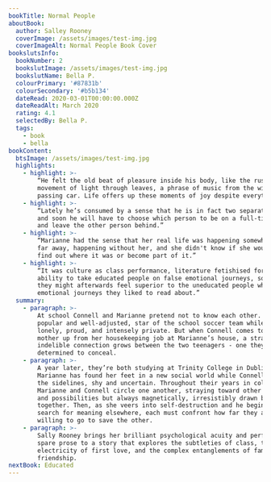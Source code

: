 ```yaml
---
bookTitle: Normal People
aboutBook:
  author: Salley Rooney
  coverImage: /assets/images/test-img.jpg
  coverImageAlt: Normal People Book Cover
bookslutsInfo:
  bookNumber: 2
  bookslutImage: /assets/images/test-img.jpg
  bookslutName: Bella P.
  colourPrimary: '#87831b'
  colourSecondary: '#b5b134'
  dateRead: 2020-03-01T00:00:00.000Z
  dateReadAlt: March 2020
  rating: 4.1
  selectedBy: Bella P.
  tags:
    - book
    - bella
bookContent:
  btsImage: /assets/images/test-img.jpg
  highlights:
    - highlight: >-
        “He felt the old beat of pleasure inside his body, like the rustling
        movement of light through leaves, a phrase of music from the window of a
        passing car. Life offers up these moments of joy despite everything.”
    - highlight: >-
        “Lately he’s consumed by a sense that he is in fact two separate people,
        and soon he will have to choose which person to be on a full-time basis,
        and leave the other person behind.”
    - highlight: >-
        “Marianne had the sense that her real life was happening somewhere very
        far away, happening without her, and she didn't know if she would ever
        find out where it was or become part of it.”
    - highlight: >-
        “It was culture as class performance, literature fetishised for its
        ability to take educated people on false emotional journeys, so that
        they might afterwards feel superior to the uneducated people whose
        emotional journeys they liked to read about.”
  summary:
    - paragraph: >-
        At school Connell and Marianne pretend not to know each other. He’s
        popular and well-adjusted, star of the school soccer team while she is
        lonely, proud, and intensely private. But when Connell comes to pick his
        mother up from her housekeeping job at Marianne’s house, a strange and
        indelible connection grows between the two teenagers - one they are
        determined to conceal.
    - paragraph: >-
        A year later, they’re both studying at Trinity College in Dublin.
        Marianne has found her feet in a new social world while Connell hangs at
        the sidelines, shy and uncertain. Throughout their years in college,
        Marianne and Connell circle one another, straying toward other people
        and possibilities but always magnetically, irresistibly drawn back
        together. Then, as she veers into self-destruction and he begins to
        search for meaning elsewhere, each must confront how far they are
        willing to go to save the other.
    - paragraph: >-
        Sally Rooney brings her brilliant psychological acuity and perfectly
        spare prose to a story that explores the subtleties of class, the
        electricity of first love, and the complex entanglements of family and
        friendship.
nextBook: Educated
---
```



